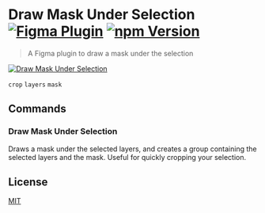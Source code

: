# Draw Mask Under Selection [![Figma Plugin](https://img.shields.io/badge/figma-Draw%20Mask%20Under%20Selection-yellow?cacheSeconds=1800)](https://figma.com/c/plugin/806532458729477508/Draw-Mask-Under-Selection) [![npm Version](https://img.shields.io/npm/v/figma-draw-mask-under-selection?cacheSeconds=1800)](https://npmjs.com/package/figma-draw-mask-under-selection)

> A Figma plugin to draw a mask under the selection

[![Draw Mask Under Selection](https://raw.githubusercontent.com/yuanqing/figma-plugins/master/packages/figma-draw-mask-under-selection/media/cover.png)](https://figma.com/c/plugin/806532458729477508/Draw-Mask-Under-Selection)

`crop` `layers` `mask`

## Commands

### Draw Mask Under Selection

Draws a mask under the selected layers, and creates a group containing the selected layers and the mask. Useful for quickly cropping your selection.

## License

[MIT](/LICENSE.md)
